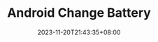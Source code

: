 ---
title: "Android Change Battery"
description: 
date: 2023-11-20T21:43:35+08:00
lastmod:
image: 
math: 
license: 
tags:
categories: 
    - Fixit
hidden: false
draft: true
---